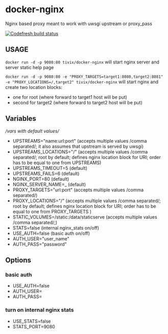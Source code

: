 docker-nginx
============

Nginx based proxy meant to work with uwsgi upstream or proxy_pass

[![Codefresh build status]( https://g.codefresh.io/api/badges/build?repoOwner=Tivix&repoName=docker-nginx&branch=master&pipelineName=tivix%2Fdocker-nginx&accountName=tivix&type=cf-1)]( https://g.codefresh.io/repositories/Tivix/docker-nginx/builds?filter=trigger:build;branch:master;service:5a6097ecd6addc0001813e45~tivix/docker-nginx)

USAGE
-----
`docker run -d -p 9080:80 tivix/docker-nginx`
will start nginx server and server static help page

`docker run -d -p 9080:80 -e "PROXY_TARGETS=target1:8080,target2:8081" -e "PROXY_LOCATIONS=/,target2" tivix/docker-nginx`
will start nginx and create two location blocks:
- one for root (where forward to target1 host will be put)
- second for target2 (where forward to target2 host will be put)

Variables
---------

_/vars with default values/_

- UPSTREAMS="name:url:port" (accepts multiple values /comma separated/; it also assumes that upstream is served by uwsgi)
- UPSTREAMS_LOCATIONS="/" (accepts multiple values /comma separated/; root by default; defines nginx location block for URI; order has to be equal to one from UPSTREAMS)
- UPSTREAMS_TIMEOUT=5 (default)
- UPSTREAMS_FAILS=6 (default)
- NGINX_PORT=80 (default)
- NGINX_SERVER_NAME=_ (default)
- PROXY_TARGETS="url:port" (accepts multiple values /comma separated/)
- PROXY_LOCATIONS="/" (accepts multiple values /comma separated/; root by default; defines nginx location block for URI; order has to be equal to one from PROXY_TARGETS )
- STATIC_VOLUMES=/static:/data/staticserve (accepts multiple values /comma separated/;)
- STATS=false (internal nginx_stats on/off)
- USE_AUTH=false (basic auth on/off)
- AUTH_USER="user_name"
- AUTH_PASS="password"

Options
-------

### basic auth
- USE_AUTH=false
- AUTH_USER=
- AUTH_PASS=

### turn on internal nginx stats
- USE_STATS=false
- STATS_PORT=9080

